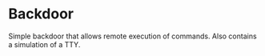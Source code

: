 # Backdoor
Simple backdoor that allows remote execution of commands. Also contains a simulation of a TTY.
